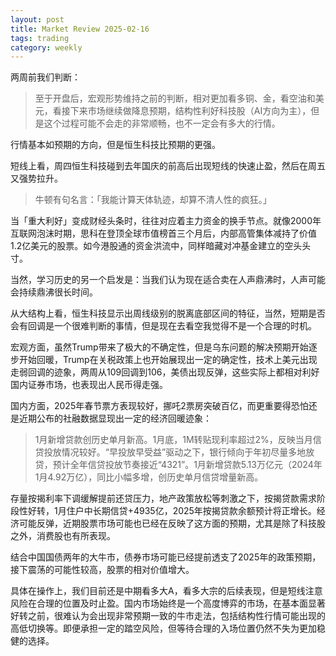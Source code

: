 ```yaml
---
layout: post
title: Market Review 2025-02-16
tags: trading
category: weekly
---
```


两周前我们判断：

> 至于开盘后，宏观形势维持之前的判断，相对更加看多铜、金，看空油和美元，看接下来市场继续做降息预期，结构性利好科技股（AI方向为主），但是这个过程可能不会走的非常顺畅，也不一定会有多大的行情。

行情基本如预期的方向，但是恒生科技比预期的更强。

短线上看，周四恒生科技碰到去年国庆的前高后出现短线的快速止盈，然后在周五又强势拉升。

> 牛顿有句名言：「我能计算天体轨迹，却算不清人性的疯狂。」

当「重大利好」变成财经头条时，往往对应着主力资金的换手节点。就像2000年互联网泡沫时期，思科在登顶全球市值榜首三个月后，内部高管集体减持了价值1.2亿美元的股票。如今港股通的资金洪流中，同样暗藏对冲基金建立的空头头寸。

当然，学习历史的另一个启发是：当我们认为现在适合卖在人声鼎沸时，人声可能会持续鼎沸很长时间。

从大结构上看，恒生科技显示出周线级别的脱离底部区间的特征，当然，短期是否会有回调是一个很难判断的事情，但是现在去看空我觉得不是一个合理的时机。

宏观方面，虽然Trump带来了极大的不确定性，但是乌东问题的解决预期开始逐步开始回暖，Trump在关税政策上也开始展现出一定的确定性，技术上美元出现走弱回调的迹象，两周从109回调到106，美债出现反弹，这些实际上都相对利好国内证券市场，也表现出人民币得走强。

国内方面，2025年春节票方表现较好，挪吒2票房突破百亿，而更重要得恐怕还是近期公布的社融数据显现出一定的经济回暖迹象：

> 1月新增贷款创历史单月新高。1月底，1M转贴现利率超过2%，反映当月信贷投放情况较好。“早投放早受益”驱动之下，银行倾向于年初尽量多地放贷，预计全年信贷投放节奏接近“4321”。1月新增贷款5.13万亿元（2024年1月4.92万亿），同比小幅多增，创历史单月信贷增量新高。

存量按揭利率下调缓解提前还贷压力，地产政策放松等刺激之下，按揭贷款需求阶段性好转，1月住户中长期信贷+4935亿，2025年按揭贷款余额预计将正增长。经济可能反弹，近期股票市场可能也已经在反映了这方面的预期，尤其是除了科技股之外，消费股也有所表现。

结合中国国债两年的大牛市，债券市场可能已经提前透支了2025年的政策预期，接下震荡的可能性较高，股票的相对价值增大。

具体在操作上，我们目前还是中期看多大A，看多大宗的后续表现，但是短线注意风险在合理的位置及时止盈。国内市场始终是一个高度博弈的市场，在基本面显著好转之前，很难认为会出现非常预期一致的牛市走法，包括结构性行情可能出现的高低切换等。即便承担一定的踏空风险，但等待合理的入场位置仍然不失为更加稳健的选择。